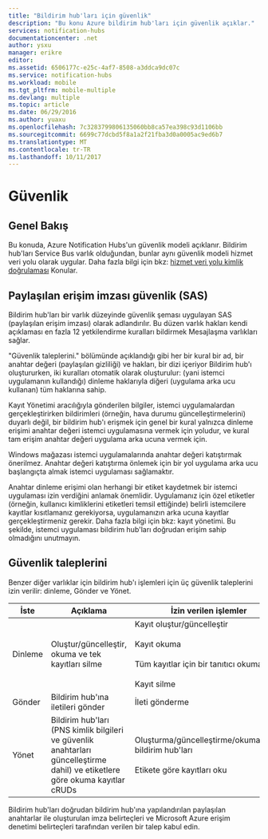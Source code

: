 ```yaml
---
title: "Bildirim hub'ları için güvenlik"
description: "Bu konu Azure bildirim hub'ları için güvenlik açıklar."
services: notification-hubs
documentationcenter: .net
author: ysxu
manager: erikre
editor: 
ms.assetid: 6506177c-e25c-4af7-8508-a3ddca9dc07c
ms.service: notification-hubs
ms.workload: mobile
ms.tgt_pltfrm: mobile-multiple
ms.devlang: multiple
ms.topic: article
ms.date: 06/29/2016
ms.author: yuaxu
ms.openlocfilehash: 7c3283799806135060bb8ca57ea398c93d1106bb
ms.sourcegitcommit: 6699c77dcbd5f8a1a2f21fba3d0a0005ac9ed6b7
ms.translationtype: MT
ms.contentlocale: tr-TR
ms.lasthandoff: 10/11/2017
---
```

# <a name="security"></a>Güvenlik
## <a name="overview"></a>Genel Bakış
Bu konuda, Azure Notification Hubs'un güvenlik modeli açıklanır. Bildirim hub'ları Service Bus varlık olduğundan, bunlar aynı güvenlik modeli hizmet veri yolu olarak uygular. Daha fazla bilgi için bkz: [hizmet veri yolu kimlik doğrulaması](https://msdn.microsoft.com/library/azure/dn155925.aspx) Konular.

## <a name="shared-access-signature-security-sas"></a>Paylaşılan erişim imzası güvenlik (SAS)
Bildirim hub'ları bir varlık düzeyinde güvenlik şeması uygulayan SAS (paylaşılan erişim imzası) olarak adlandırılır. Bu düzen varlık hakları kendi açıklaması en fazla 12 yetkilendirme kuralları bildirmek Mesajlaşma varlıkları sağlar.

"Güvenlik taleplerini." bölümünde açıklandığı gibi her bir kural bir ad, bir anahtar değeri (paylaşılan gizliliği) ve hakları, bir dizi içeriyor Bildirim hub'ı oluştururken, iki kuralları otomatik olarak oluşturulur: (yani istemci uygulamanın kullandığı) dinleme haklarıyla diğeri (uygulama arka ucu kullanan) tüm haklarına sahip.

Kayıt Yönetimi aracılığıyla gönderilen bilgiler, istemci uygulamalardan gerçekleştirirken bildirimleri (örneğin, hava durumu güncelleştirmelerini) duyarlı değil, bir bildirim hub'ı erişmek için genel bir kural yalnızca dinleme erişimi anahtar değeri istemci uygulamasına vermek için yoludur, ve kural tam erişim anahtar değeri uygulama arka ucuna vermek için.

Windows mağazası istemci uygulamalarında anahtar değeri katıştırmak önerilmez. Anahtar değeri katıştırma önlemek için bir yol uygulama arka ucu başlangıçta almak istemci uygulaması sağlamaktır.

Anahtar dinleme erişimi olan herhangi bir etiket kaydetmek bir istemci uygulaması izin verdiğini anlamak önemlidir. Uygulamanız için özel etiketler (örneğin, kullanıcı kimliklerini etiketleri temsil ettiğinde) belirli istemcilere kayıtlar kısıtlamanız gerekiyorsa, uygulamanızın arka ucuna kayıtlar gerçekleştirmeniz gerekir. Daha fazla bilgi için bkz: kayıt yönetimi. Bu şekilde, istemci uygulaması bildirim hub'ları doğrudan erişim sahip olmadığını unutmayın.

## <a name="security-claims"></a>Güvenlik taleplerini
Benzer diğer varlıklar için bildirim hub'ı işlemleri için üç güvenlik taleplerini izin verilir: dinleme, Gönder ve Yönet.

| İste | Açıklama | İzin verilen işlemler |
| --- | --- | --- |
| Dinleme |Oluştur/güncelleştir, okuma ve tek kayıtları silme |Kayıt oluştur/güncelleştir<br><br>Kayıt okuma<br><br>Tüm kayıtlar için bir tanıtıcı okuma<br><br>Kayıt silme |
| Gönder |Bildirim hub'ına iletileri gönder |İleti gönderme |
| Yönet |Bildirim hub'ları (PNS kimlik bilgileri ve güvenlik anahtarları güncelleştirme dahil) ve etiketlere göre okuma kayıtlar cRUDs |Oluşturma/güncelleştirme/okuma/silme bildirim hub'ları<br><br>Etikete göre kayıtları oku |

Bildirim hub'ları doğrudan bildirim hub'ına yapılandırılan paylaşılan anahtarlar ile oluşturulan imza belirteçleri ve Microsoft Azure erişim denetimi belirteçleri tarafından verilen bir talep kabul edin.

